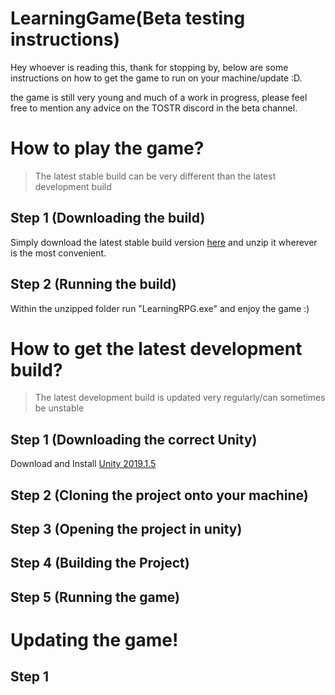 # LearningGame(Beta testing instructions)

Hey whoever is reading this, thank for stopping by, below are some instructions on how to get the game to run on your machine/update :D.

the game is still very young and much of a work in progress, please feel free to mention any advice on the TOSTR discord in the beta channel.

# How to play the game?
> The latest stable build can be very different than the latest development build
## Step 1 (Downloading the build)
Simply download the latest stable build version [here](https://drive.google.com/open?id=1T1oH0zJLSnCoq9H7CCcmo5kqS38PWkl1) and unzip it wherever is the most convenient.

## Step 2 (Running the build)
Within the unzipped folder run "LearningRPG.exe" and enjoy the game :)


# How to get the latest development build?
> The latest development build is updated very regularly/can sometimes be unstable
## Step 1 (Downloading the correct Unity)
Download and Install [Unity 2019.1.5](https://unity3d.com/get-unity/download/archive) 

## Step 2 (Cloning the project onto your machine)

## Step 3 (Opening the project in unity)

## Step 4 (Building the Project)

## Step 5 (Running the game)


# Updating the game!
## Step 1
